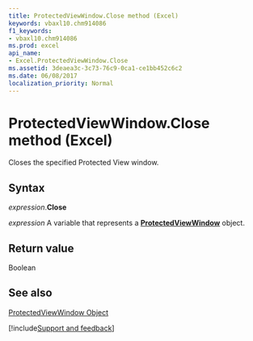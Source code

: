 ```yaml
---
title: ProtectedViewWindow.Close method (Excel)
keywords: vbaxl10.chm914086
f1_keywords:
- vbaxl10.chm914086
ms.prod: excel
api_name:
- Excel.ProtectedViewWindow.Close
ms.assetid: 3deaea3c-3c73-76c9-0ca1-ce1bb452c6c2
ms.date: 06/08/2017
localization_priority: Normal
---
```



# ProtectedViewWindow.Close method (Excel)

Closes the specified Protected View window.


## Syntax

_expression_.**Close**

_expression_ A variable that represents a **[ProtectedViewWindow](Excel.ProtectedViewWindow.md)** object.


## Return value

Boolean


## See also


[ProtectedViewWindow Object](Excel.ProtectedViewWindow.md)

[!include[Support and feedback](~/includes/feedback-boilerplate.md)]